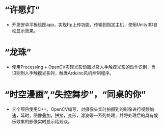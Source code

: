 # “许愿灯”
- 开发安卓平板绘图app，实现ftp上传功能，传输到指定主机，使用Unity3D自动显示效果。
# “龙珠” 
- 使用Processing + OpenCV实现光影动画以及人手触摸光影的动作识别，当识别到人手触摸光影时，触发Arduino风机控制程序。
# “时空漫画”,“失控舞步”，“同桌的你”
- 三个项目使用C++，OpenCV编写，对摄像头实时拍摄到的影像进行视频加速，延时，图像叠加，拼接，变形，滤波等一系列处理，并将处理后的具有娱乐效果的影像实时显示给观众。
